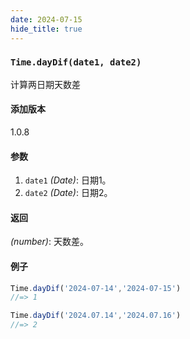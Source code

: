 ```yaml
---
date: 2024-07-15
hide_title: true
---
```

<h3>
  <code>Time.dayDif(date1, date2)</code>
</h3>




计算两日期天数差

#### 添加版本

1.0.8

#### 参数

1. `date1` *(Date)*: 日期1。
1. `date2` *(Date)*: 日期2。



#### 返回

*(number)*: 天数差。

#### 例子

```javascript
Time.dayDif('2024-07-14','2024-07-15')
//=> 1

Time.dayDif('2024.07.14','2024.07.16')
//=> 2
```
